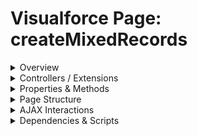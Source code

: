 # Visualforce Page: createMixedRecords

<details>
<summary>Overview</summary>

## Visualforce Page Overview: createMixedRecords

No overview found.

### Purpose of the Page
No purpose found.



### Metadata
- **API Version**: 54
- **Label**: Create Mixed Records

</details>

<details>
<summary>Controllers / Extensions</summary>

## Key Controllers / Extensions Used
- **Standard Controller**: None
- **Custom Controller**: CreateMixedRecordsApexController
- **Extensions**: 
  None

</details>

<details>
<summary>Properties & Methods</summary>

## Properties
No public properties found in associated Apex controllers/extensions.

## Methods
| Name | Return Type | Parameters | Visibility | Modifiers | Description |
| ------ | ------------- | ------------ | ------------ | ----------- | ------------- |
| `createContactAndOpportunity` | `void` | `()` | `public` | `None` |  |
| `createContactAndOpportunity` | `void` | `()` | `public` | `None` |  |

</details>

<details>
<summary>Page Structure</summary>

### Forms
- Contains 1 `apex:form` component(s)

### Inputs
The page utilizes the following input bindings/fields:
- `{!contactFirstName}`
- `{!contactLastName}`
- `{!opportunityName}`

### Buttons
The page has buttons/links linked to the following actions:
- `{!createContactAndOpportunity}`

</details>

<details>
<summary>AJAX Interactions</summary>

- No `apex:actionSupport` components detected

- No `apex:outputPanel` components with an ID detected

</details>

<details>
<summary>Dependencies & Scripts</summary>

### Objects
- No SObject dependencies detected

### Fields
- No field dependencies detected

### Custom Components
- No custom components detected

### Scripts
- No script tags detected

</details>